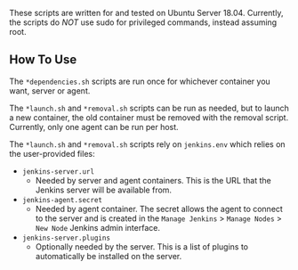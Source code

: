 These scripts are written for and tested on Ubuntu Server 18.04. Currently, the scripts do *NOT* use sudo for privileged commands, instead assuming root.

## How To Use

The `*dependencies.sh` scripts are run once for whichever container you want, server or agent.

The `*launch.sh` and `*removal.sh` scripts can be run as needed, but to launch a new container, the old container must be removed with the removal script. Currently, only one agent can be run per host.

The `*launch.sh` and `*removal.sh` scripts rely on `jenkins.env` which relies on the user-provided files:

- `jenkins-server.url`
  - Needed by server and agent containers. This is the URL that the Jenkins server will be available from.
- `jenkins-agent.secret`
  - Needed by agent container. The secret allows the agent to connect to the server and is created in the `Manage Jenkins` > `Manage Nodes` > `New Node` Jenkins admin interface.
- `jenkins-server.plugins`
  - Optionally needed by the server. This is a list of plugins to automatically be installed on the server.
